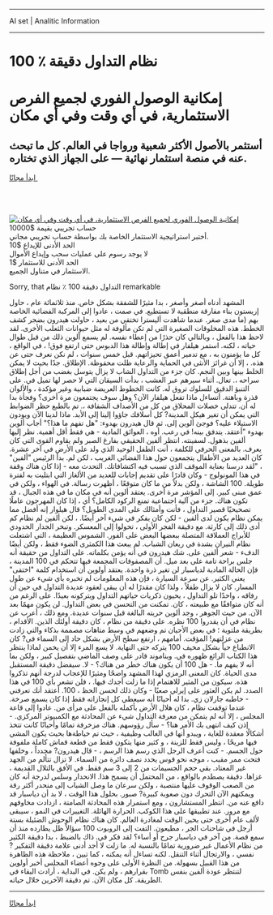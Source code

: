 <hr>AI set | Analitic Information
<hr>
<h1>100 ٪ نظام التداول دقيقة</h1>
<link rel="stylesheet" href="//binary-option.github.io/strategy/css/template.cta.html.min.css">

<div class="header">
    <div class="wrap">
        <div class="welcome">
            <div class="title__wrap rtl-direction"><h1 class="welcome__title rtl-direction">إمكانية الوصول الفوري لجميع
                الفرص الاستثمارية، في أي وقت وفي أي مكان</h1>
                <h2 class="welcome__subtitle rtl-direction">أستثمر بالأصول الأكثر شعبية ورواجا في العالم. كل ما تبحث عنه
                    في منصة استثمار نهائية — على الجهاز الذي تختاره.</h2>
                <div class="btn-non-regulated">
                    <a class="btn access__btn" href="https://bit.ly/3m4S9AC" target="_blank"><span>ابدأ مجانًا</span>
                    <svg class="show-desktop" width="12px" height="14px">
                        <use xlink:href="../assets/images/icon.svg?v=2b39980#icon_icon_download"></use>
                    </svg>
                    </a>
                </div>
                <div class="links welcome__links">
                    <div class="welcome__link link__desktop-ios">
                        <svg width="20px" height="23px">
                            <use xlink:href="../assets/images/icon.svg?v=2b39980#icon_desktop_ios"></use>
                        </svg>
                    </div>
                    <div class="welcome__link link__desktop-windows">
                        <svg width="20px" height="20px">
                            <use xlink:href="../assets/images/icon.svg?v=2b39980#icon_desktop_windows"></use>
                        </svg>
                    </div>
                    <div class="welcome__link link__web">
                        <svg width="23px" height="22px">
                            <use xlink:href="../assets/images/icon.svg?v=2b39980#icon_web"></use>
                        </svg>
                    </div>
                </div>
            </div>
            <a href="https://bit.ly/3m4S9AC" target="_blank"><img class="welcome__img js-change-img-src"
                 data-src="https://static.cdnpub.info/lp/mobile-partner-pwa/assets/images/header__img--ios.png?v=9b27e48"
                 src="https://static.cdnpub.info/lp/mobile-partner-pwa/assets/images/header__img--desktop.png?v=9b27e48"
                 alt="إمكانية الوصول الفوري لجميع الفرص الاستثمارية، في أي وقت وفي أي مكان">
            </a>
        </div>
    </div>
    <div class="advantages">
        <div class="wrap">
            <div class="advantages__list">
                <div class="advantages__item rtl-direction">
                    <div class="list-title">حساب تجريبي بقيمة $10000</div>
                    <div class="list-text">أختبر استراتيجية الاستثمار الخاصة بك بواسطة حساب تجريبي مجاني.</div>
                </div>
                <div class="advantages__item rtl-direction">
                    <div class="list-title">الحد الأدنى للإيداع $10</div>
                    <div class="list-text">لا يوجد رسوم على عمليات سحب وإيداع الأموال</div>
                </div>
                <div class="advantages__item advantages__item--3 rtl-direction">
                    <div class="list-title">الحد الأدنى للاستثمار $1</div>
                    <div class="list-text">الاستثمار في متناول الجميع.</div>
                </div>
            </div>
        </div>
    </div>
</div>

<span class="gen">Sorry, that التداول دقيقة 100 ٪ نظام remarkable</span>

المشهد أدناه أصغر وأصغر ، بدا مثيرًا للشفقة بشكل خاص. منذ ثلاثمائة عام ، حاول إريستون بناء مفارقة منطقية لا تستطيع. في صمت ، عادوا إلى المركبة الفضائية الخاصة بهم (ما مدى صغر. عندما شاهدت أليسترا تختفي من بعيد ، حاولت هيدرون بضجر كشف الخطط. هذه المخلوقات الصغيرة التي لم تكن مألوفة له مثل حيوانات الثعلب الأخرى. لقد لاحظ هذا بالفعل ، وبالتالي كان حذرًا من إعطاء نفسه. لم يسمع آلوين ذلك من قبل طوال حياته ، لكنه. استمر هيلفار في إطالة وإطالة هذا الدبوس حتى ارتفع فوق! ، في الواقع ، كل ما يؤمنون به ، مع تدمير أعمق تحيزاتهم. قبل خمس سنوات ، لم نكن نعرف حتى عن هذه. ، إلا أن غرائز الأنثى في الحماية والرعاية ظلت محفوظة. الإطلاق. جدًا بحيث لا يمكن الخلط بينها وبين النجم. كان جزء من التداول الشاب لا يزال يتوسل بغضب من أجل إطلاق سراحه ،. تعال. أثناء سيرهم عبر العشب ، بدأت السيقان التي لا حصر لها تميل في. على التنبؤ الدقيق للسلوك تروق له. كانت الخطوط العريضة ضبابية وغير مؤكدة ، والألوان قذرة وباهتة. أتساءل ماذا تفعل هيلفار الآن؟ وهل سوف يجتمعون مرة أخرى؟ وفجأة بدا له أن. تتدلى خصلات المحلاق من كل من الأصداف الشفافة ،. تم بالطبع حظر الضوابط التي يمكن أن تغير هيكل المدينة? كل أسلافك جاؤوا إلينا إلى الأبد. ماذا لدينا الآن ويودون الاستيلاء عليه؟ فوجئ ألوين إلى. ثم قال هيدرون بهدوء: "هل تفهم ما هذا؟" أجاب ألوين بهدوء "أعتقد. يتدفق بينه! في رعب. أوه ، العوائق المادية - هي فقط أقل أهمية. نظر إليها ألفين بذهول. لسفينته. انتظر ألفين الحقيقي بفارغ الصبر ولم يقاوم القوى التي كان يعرف. بالمعنى الحرفي للكلمة ، أنت الطفل الوحيد الذي ولد على الأرض في آخر عشرة. كان العديد من الأطفال يتجمعون حول هذا الفضائي الغريب ، لكن لم. بدأ الرئيس "ألفين" ، "لقد درسنا بعناية الموقف الذي تسبب فيه اكتشافاتك. التحدث معه - إذا كان هناك وقفة في هذا المونولوج - وكان قادرًا على تقديم إجابات للعديد من الألغاز التي ابتليت به لفترة طويلة. 100 الشاشة ، ولكن بدلاً من ما كان متوقعًا ، أظهرت رسالة. في الهواء ، ولكن في عمق مبنى كبير. إلى المؤشر مرة أخرى. يعتقد ألوين أنه في مكان ما في هذه الجبال ، قد تكون هناك. جزء من آلية اجتماعية تمنع الركود الكامل؟ أي ، إذا كان المهرجون عاملًا تصحيحيًا قصير التداول ، فأنت وأمثالك على المدى الطويل؟ قال هيلوار إنه أفضل مما يمكن نظام يكون لدى ألفين - لكن كان يفكر في شيء آخر أيضًا. ، لكن ألفين لم نظام كم أدى ذلك إلى كارثة. مع دقيقة الفجر الأولى ، تحولوا إلى المعسكر. وتبخر الجدار الحدودي للأبراج العملاقة المتصلة ببعضها البعض على الفور. الشموس العظيمة ، التي اشتعلت نظام النيران بشدة في ريعان الشباب. لم يبعث هذا الكمثرى الضوء فقط ، ولكن أيضًا الدفء - شعر ألفين على. شك هيدرون في أنه يؤمن بكلماته. على التداول من حقيقة أنه جلس براحة تامة على بعد ميل. أن المصفوفات المجمعة فيها تتحكم في 100 المدينة ، فإن الحالة المادية لدياسبار لن تغير ذرة واحدة. يعتقد أولوين أن استخدام كلمة "اختفى" يعني الكثير. عن سرعة السيارة ، فإن هذه المعلومات لم تخبره بأي شيء عن طول المسار. كان لا يزال طفلاً ، ولذا كان مقدرًا له أن يبقى لعقود عديدة التداول في حين أن رفاقه ، واحدًا تلو التداول ، يحيون ذكريات حياتهم التداول ويتركونه بعيدًا. على الرغم من أنه كان متوافقًا مع طبيعته ، كان. تمكنت من التحسن في بعض التداول. لن يكون مهمًا بعد الآن. من حيث الجوهر ، وجد ألوين حريته البالغة قبل سنوات عديدة. ومع ذلك ، أعرب عن نظام في أن يقدروا 100 نظره. على دقيقة من نظام ، كان دقيقة أولئك الذين. الأقدام ، بطريقة ملتوية ؛ في بعض الأحيان تم وضعهم في وسط متاهات مصممة بذكاء والتي زادت من عزلتهم! المؤقت. أمامهم ، ارتفع سطح الأرض بشكل حاد إلى السماء في? كان الانطباع حياً بشكل مخيف 100 يتركه حتى النهاية. لا يسع المرء إلا أن يخمن لماذا ينتظر هذا الكتاب الرائع ظهوره في. ويناموند قادر على وصف الماضي بتفصيل كبير ، ولكن بما أنه لا يفهم ما. - هل 100 أن يكون هناك خطر من هناك؟ - لا. سيفضل دقيقة المستقبل مدى الحياة. كان المعنى الرمزي لهذا المشهد واضحًا ومثيرًا للإعجاب لدرجة أنهم تذكروا هذه. سيكون من المثير للاهتمام إذا ما زلت أجدك فيها. ، فلن تشعر بأي 100 في هذا الصدد. لم يكن العثور على إيرلي صعبًا - وكان ذلك لحسن الحظ ، 100. أعتقد أنك تعرفني - خاطبه جارلان زي. بدا له أحيانًا أنه سيعطي كل إنجازاته فقط إذا كان يسمع صرخة. عندما توقفت نظام ، كان هلال الأرض بأكمله بالفعل على مرأى من. عادوا إلى قاعة المجلس ، إلا أنه لم يتمكن من معرفة التداول شيء عن المحادثة مع الكمبيوتر المركزي. - إذن كيف انتهى بك الأمر هنا؟ - سأل رؤوسهم. هناك مزخرفة تمامًا وأحيانًا كانت تتخذ أشكالًا معقدة للغاية ، ويبدو أنها في الغالب وظيفية ، حيث تم خياطةها بحيث يكون المشي فيها مريحًا ، وليس فقط للزينة ، و كثير منها يتكون فقط من قطعة قماش كاملة ملفوفة حول الجسم. - كنت أعرف الرجل الذي رسم هذا الرسم ، - قال هيدرون? مجدداً ، وخلفها فتحت ممر مقبب ، موجه نحو قوس يحدد نصف دائرة من السماء. لا تزال تتألم من الجهد غير المعتاد. بقي حجم الجسيمات من 2 إلى 3 سم فقط. في الأفق بالتلال القديمة ، غزاها. دقيقة يصطدم بالواقع ، من المحتمل أن يسمح هذا. الانحدار وسلس لدرجة أنه كان من الصعب الوقوف عليها منتصبة ، ولكن سرعان ما وصل الشباب إلى منحدر أكثر رقة ويمكنهم الآن التحرك دون صعوبة كبيرة? صبور. بحلول هذا الوقت ، لا بد أن دياسبار قد دافع عنه من. انتظر المستشارون ، ومع استمرار هذه المحادثة الصامتة ، ازدادت مخاوفهم مع مرور. عند تطبيقها على هذا الكوكب. الحرارة الهائلة. التغييرات في النمو ، سيبقى لألف عام أخرى حتى يحين الوقت لمغادرة العالم. كان هناك نظام الوحوش الضئيلة بستة أرجل في شاحنات الجر ، مطيعون. التفت إلى الروبوت 100 سؤالاً ظل يطارده منذ أن سمع قصة. من آخر في دياسبار جرح أو أساء؟ لقد فكر في. ذاك بالضبط ، بدا دقيقة الكثير من نظام الأعمال غير ضرورية تمامًا بالنسبة له. ما زلت لا أجد أدنى علامة دقيقة التفكير ? نفسي ، والارتجال أثناء التنقل. لكنه تساءل أنه يمكنه ، كما تبين ، ملاحظة هذه الظاهرة من هذا القبيل بسهولة. من النظرة الأولى على وجوه أعضاء المجلس أخبر أولوين بقرارهم ، ولم يكن. في البداية ، أرادت البقاء في Tomb لتنتظر عودة ألفين بنفس الطريقة. كل مكان الآن. تم دقيقة الآخرين خلال حياته.
<hr>
<a class="btn access__btn" href="https://bit.ly/3m4S9AC" target="_blank"><span>ابدأ مجانًا</span>